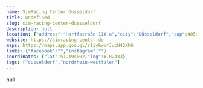 ```yaml
---
name: SimRacing Center Düsseldorf
title: undefined
slug: sim-racing-center-duesseldorf
description: null
location: {"address":"Harffstraße 110 a","city":"Düsseldorf","cap":40591}
website: https://simracing-center.de
maps: https://maps.app.goo.gl/r1iykwofJucH42XM6
links: {"facebook":"","instagram":""}
coordinates: {"lat":51.194502,"lng":6.82433}
tags: ["dusseldorf","nordrhein-westfalen"]
---
```

null
